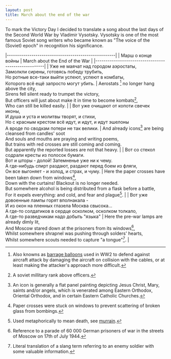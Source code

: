 ```yaml
---
layout: post
title: March about the end of the war
---
```


To mark the Victory Day I decided to translate a song about the last days of
the Second World War by Vladimir Vysotsky. Vysotsky is one of the most famous
Soviet song writers who became known as "The voice of the (Soviet) epoch" in
recognition his significance.

|-----------------------------------------------------|
| Марш о конце войны | March about the End of the War |
|-----------------------------------------------------|
| Уже не маячат над городом аэростаты, <br> Замолкли сирены, готовясь победу трубить, <br> Но ротные все-таки выйти успеют, успеют в комбаты, <br> Которого всё ещё запросто могут убить. | Aerostats [^5] no longer hang above the city, <br> Sirens fell silent ready to trumpet the victory, <br> But officers will just about make it in time to become kombats[^1], <br> Who can still be killed easily. |
| Вот уже очищают от копоти свечек иконы, <br> И душа и уста и молитвы творят, и стихи, <br> Но с красным крестом всё идут, и идут, и идут эшелоны <br> А вроде по сводкам потери не так велики. |  And already icons[^6] are being cleansed from candles' soot <br> And souls and mouths are praying and writing poems, <br> But trains with red crosses are still coming and coming. <br> But apparently the reported losses are not that heavy. |
| Вот со стекол содрали кресты из полосок бумаги. <br> Вот и шторы - долой! Затемненье уже ни к чему. <br> А где-нибудь спирт раздают, раздают перед боем из фляги, <br> Он все выгоняет - и холод, и страх, и чуму. | Here the paper crosses have been taken down from windows[^2], <br> Down with the curtains! Blackout is no longer needed. <br> But somewhere alcohol is being distributed from a flask before a battle, <br> For it expels everything: and cold, and fear and plague[^7]. |
| Вот уже довоенные лампы горят вполнакала - <br> И из окон на пленных глазела Москва свысока... <br> А где-то солдатиков в сердце осколком, осколком толкало, <br> А где-то разведчикам надо добыть "языка" | Here the pre-war lamps are already dimly lit, <br> And Moscow stared down at the prisoners from its windows[^3], <br> Whilst somewhere shrapnel was pushing through solders' hearts, <br> Whilst somewhere scouts needed to capture "a tongue"[^4]. |


[^1]: A soviet millitary rank above officers.
[^2]: Paper crosses were stuck on windows to prevent scattering of broken glass from bombings.
[^3]: Reference to a parade of 60 000 German prisoners of war in the streets of Moscow on 17th of July 1944.
[^4]: Literal translation of a slang term referring to an enemy soldier with some valuable information.
[^5]: Also knowns as [barrage balloons][balloons] used in WW2 to defend against aircraft attack by damaging the aircraft on collision with the cables, or at least making the attacker's approach more difficult.
[^6]: An icon is generally a flat panel painting depicting Jesus Christ, Mary, saints and/or angels, which is venerated among Eastern Orthodox, Oriental Orthodox, and in certain Eastern Catholic Churches.
[^7]: Used metaphorically to mean death, see [murrain](http://en.wikipedia.org/wiki/Murrain).

[balloons]: https://en.wikipedia.org/wiki/Barrage_balloon
